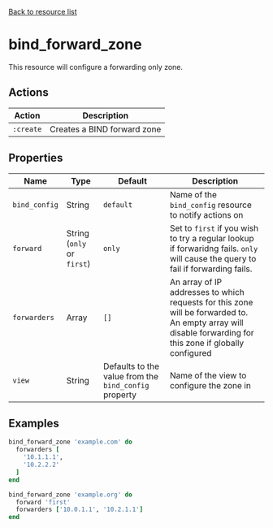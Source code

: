 [Back to resource list](../README.md#resources)

# bind_forward_zone

This resource will configure a forwarding only zone.

## Actions

| Action    | Description                 |
| --------- | --------------------------- |
| `:create` | Creates a BIND forward zone |

## Properties

| Name          | Type                       | Default                                               | Description                                                                                                                      |
| ------------- | -------------------------- | ----------------------------------------------------- | -------------------------------------------------------------------------------------------------------------------------------- |
| `bind_config` | String                     | `default`                                             | Name of the `bind_config` resource to notify actions on                                                                          |
| `forward`     | String (`only` or `first`) | `only`                                                | Set to `first` if you wish to try a regular lookup if forwaridng fails. `only` will cause the query to fail if forwarding fails. |
| `forwarders`  | Array                      | `[]`                                                  | An array of IP addresses to which requests for this zone will be forwarded to. An empty array will disable forwarding for this zone if globally configured |
| `view`        | String                     | Defaults to the value from the `bind_config` property | Name of the view to configure the zone in                                                                                        |

## Examples

```ruby
bind_forward_zone 'example.com' do
  forwarders [
    '10.1.1.1',
    '10.2.2.2'
  ]
end

bind_forward_zone 'example.org' do
  forward 'first'
  forwarders ['10.0.1.1', '10.2.1.1']
end
```
